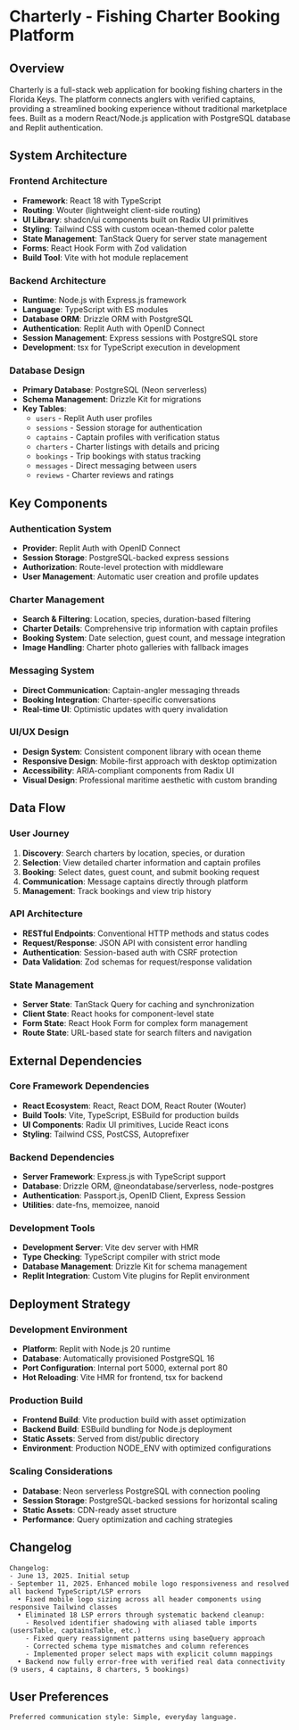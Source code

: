 # Charterly - Fishing Charter Booking Platform

## Overview

Charterly is a full-stack web application for booking fishing charters in the Florida Keys. The platform connects anglers with verified captains, providing a streamlined booking experience without traditional marketplace fees. Built as a modern React/Node.js application with PostgreSQL database and Replit authentication.

## System Architecture

### Frontend Architecture
- **Framework**: React 18 with TypeScript
- **Routing**: Wouter (lightweight client-side routing)
- **UI Library**: shadcn/ui components built on Radix UI primitives
- **Styling**: Tailwind CSS with custom ocean-themed color palette
- **State Management**: TanStack Query for server state management
- **Forms**: React Hook Form with Zod validation
- **Build Tool**: Vite with hot module replacement

### Backend Architecture
- **Runtime**: Node.js with Express.js framework
- **Language**: TypeScript with ES modules
- **Database ORM**: Drizzle ORM with PostgreSQL
- **Authentication**: Replit Auth with OpenID Connect
- **Session Management**: Express sessions with PostgreSQL store
- **Development**: tsx for TypeScript execution in development

### Database Design
- **Primary Database**: PostgreSQL (Neon serverless)
- **Schema Management**: Drizzle Kit for migrations
- **Key Tables**:
  - `users` - Replit Auth user profiles
  - `sessions` - Session storage for authentication
  - `captains` - Captain profiles with verification status
  - `charters` - Charter listings with details and pricing
  - `bookings` - Trip bookings with status tracking
  - `messages` - Direct messaging between users
  - `reviews` - Charter reviews and ratings

## Key Components

### Authentication System
- **Provider**: Replit Auth with OpenID Connect
- **Session Storage**: PostgreSQL-backed express sessions
- **Authorization**: Route-level protection with middleware
- **User Management**: Automatic user creation and profile updates

### Charter Management
- **Search & Filtering**: Location, species, duration-based filtering
- **Charter Details**: Comprehensive trip information with captain profiles
- **Booking System**: Date selection, guest count, and message integration
- **Image Handling**: Charter photo galleries with fallback images

### Messaging System
- **Direct Communication**: Captain-angler messaging threads
- **Booking Integration**: Charter-specific conversations
- **Real-time UI**: Optimistic updates with query invalidation

### UI/UX Design
- **Design System**: Consistent component library with ocean theme
- **Responsive Design**: Mobile-first approach with desktop optimization
- **Accessibility**: ARIA-compliant components from Radix UI
- **Visual Design**: Professional maritime aesthetic with custom branding

## Data Flow

### User Journey
1. **Discovery**: Search charters by location, species, or duration
2. **Selection**: View detailed charter information and captain profiles
3. **Booking**: Select dates, guest count, and submit booking request
4. **Communication**: Message captains directly through platform
5. **Management**: Track bookings and view trip history

### API Architecture
- **RESTful Endpoints**: Conventional HTTP methods and status codes
- **Request/Response**: JSON API with consistent error handling
- **Authentication**: Session-based auth with CSRF protection
- **Data Validation**: Zod schemas for request/response validation

### State Management
- **Server State**: TanStack Query for caching and synchronization
- **Client State**: React hooks for component-level state
- **Form State**: React Hook Form for complex form management
- **Route State**: URL-based state for search filters and navigation

## External Dependencies

### Core Framework Dependencies
- **React Ecosystem**: React, React DOM, React Router (Wouter)
- **Build Tools**: Vite, TypeScript, ESBuild for production builds
- **UI Components**: Radix UI primitives, Lucide React icons
- **Styling**: Tailwind CSS, PostCSS, Autoprefixer

### Backend Dependencies
- **Server Framework**: Express.js with TypeScript support
- **Database**: Drizzle ORM, @neondatabase/serverless, node-postgres
- **Authentication**: Passport.js, OpenID Client, Express Session
- **Utilities**: date-fns, memoizee, nanoid

### Development Tools
- **Development Server**: Vite dev server with HMR
- **Type Checking**: TypeScript compiler with strict mode
- **Database Management**: Drizzle Kit for schema management
- **Replit Integration**: Custom Vite plugins for Replit environment

## Deployment Strategy

### Development Environment
- **Platform**: Replit with Node.js 20 runtime
- **Database**: Automatically provisioned PostgreSQL 16
- **Port Configuration**: Internal port 5000, external port 80
- **Hot Reloading**: Vite HMR for frontend, tsx for backend

### Production Build
- **Frontend Build**: Vite production build with asset optimization
- **Backend Build**: ESBuild bundling for Node.js deployment
- **Static Assets**: Served from dist/public directory
- **Environment**: Production NODE_ENV with optimized configurations

### Scaling Considerations
- **Database**: Neon serverless PostgreSQL with connection pooling
- **Session Storage**: PostgreSQL-backed sessions for horizontal scaling
- **Static Assets**: CDN-ready asset structure
- **Performance**: Query optimization and caching strategies

## Changelog

```
Changelog:
- June 13, 2025. Initial setup
- September 11, 2025. Enhanced mobile logo responsiveness and resolved all backend TypeScript/LSP errors
  • Fixed mobile logo sizing across all header components using responsive Tailwind classes
  • Eliminated 18 LSP errors through systematic backend cleanup:
    - Resolved identifier shadowing with aliased table imports (usersTable, captainsTable, etc.)
    - Fixed query reassignment patterns using baseQuery approach
    - Corrected schema type mismatches and column references
    - Implemented proper select maps with explicit column mappings
  • Backend now fully error-free with verified real data connectivity (9 users, 4 captains, 8 charters, 5 bookings)
```

## User Preferences

```
Preferred communication style: Simple, everyday language.
```
